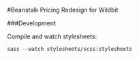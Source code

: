 #Beanstalk Pricing Redesign for Wildbit

###Development

Compile and watch stylesheets:
```
sass --watch stylesheets/scss:stylesheets
```
